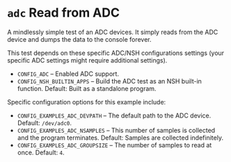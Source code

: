 # `adc` Read from ADC

A mindlessly simple test of an ADC devices. It simply reads from the ADC
device and dumps the data to the console forever.

This test depends on these specific ADC/NSH configurations settings
(your specific ADC settings might require additional settings).

  - `CONFIG_ADC` – Enabled ADC support.
  - `CONFIG_NSH_BUILTIN_APPS` – Build the ADC test as an NSH built-in
    function. Default: Built as a standalone program.

Specific configuration options for this example include:

  - `CONFIG_EXAMPLES_ADC_DEVPATH` – The default path to the ADC device.
    Default: `/dev/adc0`.
  - `CONFIG_EXAMPLES_ADC_NSAMPLES` – This number of samples is collected
    and the program terminates. Default: Samples are collected
    indefinitely.
  - `CONFIG_EXAMPLES_ADC_GROUPSIZE` – The number of samples to read at
    once. Default: `4`.
